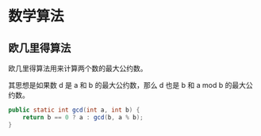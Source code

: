 # 数学算法

## 欧几里得算法

欧几里得算法用来计算两个数的最大公约数。

其思想是如果数 d 是 a 和 b 的最大公约数，那么 d 也是 b 和 a mod b 的最大公约数。

```java
public static int gcd(int a, int b) {
    return b == 0 ? a : gcd(b, a % b);
}
```
